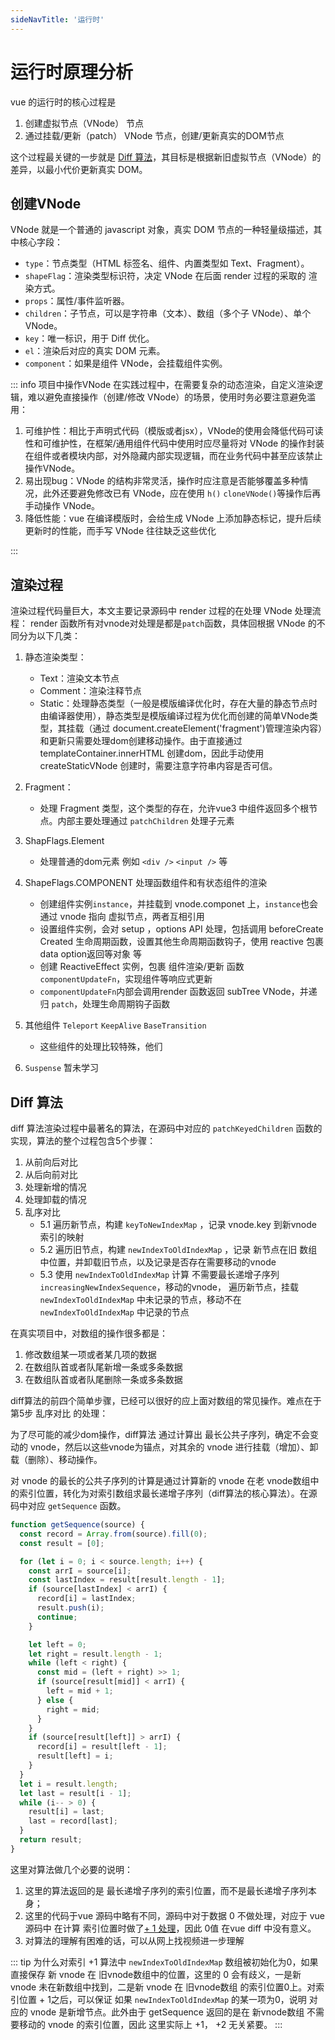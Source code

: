 ```yaml
---
sideNavTitle: '运行时'
---
```


<script setup>
// import CodeVar from '@/components/CodeVar.vue';
import vnodeSrc from './imgs/vnode.jpg'
</script>

# 运行时原理分析

vue 的运行时的核心过程是

1. 创建虚拟节点（VNode） 节点
2. 通过挂载/更新（patch） VNode 节点，创建/更新真实的DOM节点

这个过程最关键的一步就是 [Diff 算法](#diff-算法)，其目标是根据新旧虚拟节点（VNode）的差异，以最小代价更新真实 DOM。

## 创建VNode

VNode 就是一个普通的 javascript 对象，真实 DOM 节点的一种轻量级描述，其中核心字段：

- `type`：节点类型（HTML 标签名、组件、内置类型如 Text、Fragment）。
- `shapeFlag`：渲染类型标识符，决定 VNode 在后面 render 过程的采取的 渲染方式。
- `props`：属性/事件监听器。
- `children`：子节点，可以是字符串（文本）、数组（多个子 VNode）、单个 VNode。
- `key`：唯一标识，用于 Diff 优化。
- `el`：渲染后对应的真实 DOM 元素。
- `component`：如果是组件 VNode，会挂载组件实例。

::: info 项目中操作VNode
在实践过程中，在需要复杂的动态渲染，自定义渲染逻辑，难以避免直接操作（创建/修改 VNode）的场景，使用时务必要注意避免滥用：

1. 可维护性：相比于声明式代码（模版或者jsx），VNode的使用会降低代码可读性和可维护性，在框架/通用组件代码中使用时应尽量将对 VNode 的操作封装在组件或者模块内部，对外隐藏内部实现逻辑，而在业务代码中甚至应该禁止操作VNode。
2. 易出现bug：VNode 的结构非常灵活，操作时应注意是否能够覆盖多种情况，此外还要避免修改已有 VNode，应在使用 `h()` `cloneVNode()`等操作后再手动操作 VNode。
3. 降低性能：vue 在编译模版时，会给生成 VNode 上添加静态标记，提升后续更新时的性能，而手写 VNode 往往缺乏这些优化

:::

<ElImage :src="vnodeSrc" :previewSrcList="[vnodeSrc]" />

## 渲染过程

渲染过程代码量巨大，本文主要记录源码中 render 过程的在处理 VNode 处理流程：
render 函数所有对vnode对处理是都是`patch`函数，具体回根据 VNode 的不同分为以下几类：

1. 静态渲染类型：
   - Text：渲染文本节点
   - Comment：渲染注释节点
   - Static：处理静态类型（一般是模版编译优化时，存在大量的静态节点时由编译器使用），静态类型是模版编译过程为优化而创建的简单VNode类型，其挂载（通过 document.createElement('fragment')管理渲染内容）和更新只需要处理dom创建移动操作。由于直接通过 templateContainer.innerHTML 创建dom，因此手动使用createStaticVNode 创建时，需要注意字符串内容是否可信。
2. Fragment：
   - 处理 Fragment 类型，这个类型的存在，允许vue3 中组件返回多个根节点。内部主要处理通过 `patchChildren` 处理子元素
3. ShapFlags.Element
   - 处理普通的dom元素 例如 `<div />` `<input />` 等
4. ShapeFlags.COMPONENT 处理函数组件和有状态组件的渲染
   - 创建组件实例`instance`，并挂载到 vnode.componet 上，`instance`也会通过 vnode 指向 虚拟节点，两者互相引用
   - 设置组件实例，会对 setup ，options API 处理，包括调用 beforeCreate Created 生命周期函数，设置其他生命周期函数钩子，使用 reactive 包裹data option返回等对象 等
   - 创建 ReactiveEffect 实例，包裹 组件渲染/更新 函数 `componentUpdateFn`，实现组件等响应式更新
   - `componentUpdateFn`内部会调用render 函数返回 subTree VNode，并递归 `patch`，处理生命周期钩子函数

5. 其他组件 `Teleport` `KeepAlive` `BaseTransition`
   - 这些组件的处理比较特殊，他们

6. `Suspense` 暂未学习

## Diff 算法

diff 算法渲染过程中最著名的算法，在源码中对应的 `patchKeyedChildren` 函数的实现，算法的整个过程包含5个步骤：

1. 从前向后对比
2. 从后向前对比
3. 处理新增的情况
4. 处理卸载的情况
5. 乱序对比
   - 5.1 遍历新节点，构建 `keyToNewIndexMap` ，记录 vnode.key 到新vnode 索引的映射
   - 5.2 遍历旧节点，构建 `newIndexToOldIndexMap` ，记录 新节点在旧 数组中位置，并卸载旧节点，以及记录是否存在需要移动的vnode
   - 5.3 使用 `newIndexToOldIndexMap` 计算 不需要最长递增子序列 `increasingNewIndexSequence`，移动的vnode， 遍历新节点，挂载 `newIndexToOldIndexMap` 中未记录的节点，移动不在 `newIndexToOldIndexMap` 中记录的节点

在真实项目中，对数组的操作很多都是：

1. 修改数组某一项或者某几项的数据
2. 在数组队首或者队尾新增一条或多条数据
3. 在数组队首或者队尾删除一条或多条数据

diff算法的前四个简单步骤，已经可以很好的应上面对数组的常见操作。难点在于第5步 乱序对比 的处理：

为了尽可能的减少dom操作，diff算法 通过计算出 最长公共子序列，确定不会变动的 vnode，然后以这些vnode为锚点，对其余的 vnode 进行挂载（增加）、卸载（删除）、移动操作。

对 vnode 的最长的公共子序列的计算是通过计算新的 vnode 在老 vnode数组中的索引位置，转化为对索引数组求最长递增子序列（diff算法的核心算法）。在源码中对应 `getSequence` 函数。

```js
function getSequence(source) {
  const record = Array.from(source).fill(0);
  const result = [0];

  for (let i = 0; i < source.length; i++) {
    const arrI = source[i];
    const lastIndex = result[result.length - 1];
    if (source[lastIndex] < arrI) {
      record[i] = lastIndex;
      result.push(i);
      continue;
    }

    let left = 0;
    let right = result.length - 1;
    while (left < right) {
      const mid = (left + right) >> 1;
      if (source[result[mid]] < arrI) {
        left = mid + 1;
      } else {
        right = mid;
      }
    }
    if (source[result[left]] > arrI) {
      record[i] = result[left - 1];
      result[left] = i;
    }
  }
  let i = result.length;
  let last = result[i - 1];
  while (i-- > 0) {
    result[i] = last;
    last = record[last];
  }
  return result;
}
```

这里对算法做几个必要的说明：

1. 这里的算法返回的是 最长递增子序列的索引位置，而不是最长递增子序列本身；
2. 这里的代码于vue 源码中略有不同，源码中对于数据 0 不做处理，对应于 vue 源码中 在计算 索引位置时做了[+ 1 处理](https://github.com/vuejs/core/blob/v3.2.37/packages/runtime-core/src/renderer.ts#L1939)，因此 0值 在vue diff 中没有意义。
3. 对算法的理解有困难的话，可以从网上找视频进一步理解

::: tip 为什么对索引 +1
算法中 `newIndexToOldIndexMap` 数组被初始化为0，如果直接保存 新 vnode 在 旧vnode数组中的位置，这里的 0 会有歧义，一是新vnode 未在新数组中找到，二是新 vnode 在 旧vnode数组 的索引位置0上。对索引位置 + 1之后，可以保证 如果 `newIndexToOldIndexMap` 的某一项为0，说明 对应的 vnode 是新增节点。此外由于 getSequence 返回的是在 新vnode数组 不需要移动的 vnode 的索引位置，因此 这里实际上 +1， +2 无关紧要。
:::
